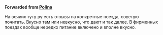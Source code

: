 **Forwarded from [Polina](https://t.me/ipstypo)**

На всяких туту ру есть отзывы на конкретные поезда, советую почитать. Вкусно там или невкусно, что дают и так далее. В фирменных поездах вообще нередко питание включено и вполне вкусно.